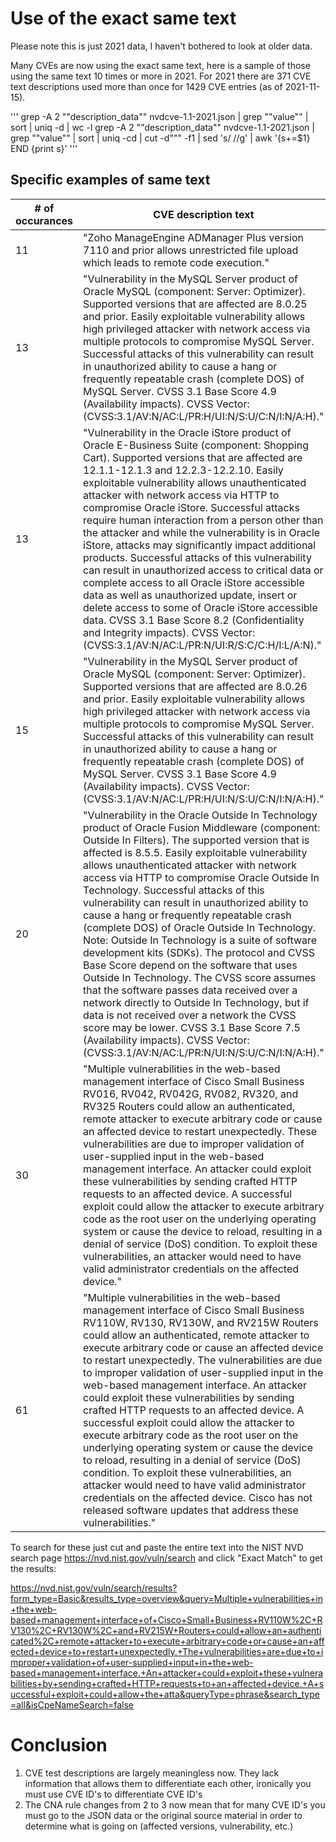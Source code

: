 # Use of the exact same text

Please note this is just 2021 data, I haven't bothered to look at older data.

Many CVEs are now using the exact same text, here is a sample of those using the same text 10 times or more in 2021. For 2021 there are 371 CVE text descriptions used more than once for 1429 CVE entries (as of 2021-11-15).

'''
grep -A 2 "\"description_data\"" nvdcve-1.1-2021.json  | grep "\"value\""  | sort  | uniq -d | wc -l
grep -A 2 "\"description_data\"" nvdcve-1.1-2021.json  | grep "\"value\""  | sort  | uniq -cd  | cut -d"\"" -f1 | sed 's/ //g' | awk '{s+=$1} END {print s}'
'''

## Specific examples of same text

|# of occurances  | CVE description text |
| ------------- | ------------- |
|11|"Zoho ManageEngine ADManager Plus version 7110 and prior allows unrestricted file upload which leads to remote code execution."|
|13|"Vulnerability in the MySQL Server product of Oracle MySQL (component: Server: Optimizer). Supported versions that are affected are 8.0.25 and prior. Easily exploitable vulnerability allows high privileged attacker with network access via multiple protocols to compromise MySQL Server. Successful attacks of this vulnerability can result in unauthorized ability to cause a hang or frequently repeatable crash (complete DOS) of MySQL Server. CVSS 3.1 Base Score 4.9 (Availability impacts). CVSS Vector: (CVSS:3.1/AV:N/AC:L/PR:H/UI:N/S:U/C:N/I:N/A:H)."|
|13|"Vulnerability in the Oracle iStore product of Oracle E-Business Suite (component: Shopping Cart). Supported versions that are affected are 12.1.1-12.1.3 and 12.2.3-12.2.10. Easily exploitable vulnerability allows unauthenticated attacker with network access via HTTP to compromise Oracle iStore. Successful attacks require human interaction from a person other than the attacker and while the vulnerability is in Oracle iStore, attacks may significantly impact additional products. Successful attacks of this vulnerability can result in unauthorized access to critical data or complete access to all Oracle iStore accessible data as well as unauthorized update, insert or delete access to some of Oracle iStore accessible data. CVSS 3.1 Base Score 8.2 (Confidentiality and Integrity impacts). CVSS Vector: (CVSS:3.1/AV:N/AC:L/PR:N/UI:R/S:C/C:H/I:L/A:N)."|
|15|"Vulnerability in the MySQL Server product of Oracle MySQL (component: Server: Optimizer). Supported versions that are affected are 8.0.26 and prior. Easily exploitable vulnerability allows high privileged attacker with network access via multiple protocols to compromise MySQL Server. Successful attacks of this vulnerability can result in unauthorized ability to cause a hang or frequently repeatable crash (complete DOS) of MySQL Server. CVSS 3.1 Base Score 4.9 (Availability impacts). CVSS Vector: (CVSS:3.1/AV:N/AC:L/PR:H/UI:N/S:U/C:N/I:N/A:H)."|
|20|"Vulnerability in the Oracle Outside In Technology product of Oracle Fusion Middleware (component: Outside In Filters). The supported version that is affected is 8.5.5. Easily exploitable vulnerability allows unauthenticated attacker with network access via HTTP to compromise Oracle Outside In Technology. Successful attacks of this vulnerability can result in unauthorized ability to cause a hang or frequently repeatable crash (complete DOS) of Oracle Outside In Technology. Note: Outside In Technology is a suite of software development kits (SDKs). The protocol and CVSS Base Score depend on the software that uses Outside In Technology. The CVSS score assumes that the software passes data received over a network directly to Outside In Technology, but if data is not received over a network the CVSS score may be lower. CVSS 3.1 Base Score 7.5 (Availability impacts). CVSS Vector: (CVSS:3.1/AV:N/AC:L/PR:N/UI:N/S:U/C:N/I:N/A:H)."|
|30|"Multiple vulnerabilities in the web-based management interface of Cisco Small Business RV016, RV042, RV042G, RV082, RV320, and RV325 Routers could allow an authenticated, remote attacker to execute arbitrary code or cause an affected device to restart unexpectedly. These vulnerabilities are due to improper validation of user-supplied input in the web-based management interface. An attacker could exploit these vulnerabilities by sending crafted HTTP requests to an affected device. A successful exploit could allow the attacker to execute arbitrary code as the root user on the underlying operating system or cause the device to reload, resulting in a denial of service (DoS) condition. To exploit these vulnerabilities, an attacker would need to have valid administrator credentials on the affected device."|
|61|"Multiple vulnerabilities in the web-based management interface of Cisco Small Business RV110W, RV130, RV130W, and RV215W Routers could allow an authenticated, remote attacker to execute arbitrary code or cause an affected device to restart unexpectedly. The vulnerabilities are due to improper validation of user-supplied input in the web-based management interface. An attacker could exploit these vulnerabilities by sending crafted HTTP requests to an affected device. A successful exploit could allow the attacker to execute arbitrary code as the root user on the underlying operating system or cause the device to reload, resulting in a denial of service (DoS) condition. To exploit these vulnerabilities, an attacker would need to have valid administrator credentials on the affected device. Cisco has not released software updates that address these vulnerabilities."|

To search for these just cut and paste the entire text into the NIST NVD search page https://nvd.nist.gov/vuln/search and click "Exact Match" to get the results: 

https://nvd.nist.gov/vuln/search/results?form_type=Basic&results_type=overview&query=Multiple+vulnerabilities+in+the+web-based+management+interface+of+Cisco+Small+Business+RV110W%2C+RV130%2C+RV130W%2C+and+RV215W+Routers+could+allow+an+authenticated%2C+remote+attacker+to+execute+arbitrary+code+or+cause+an+affected+device+to+restart+unexpectedly.+The+vulnerabilities+are+due+to+improper+validation+of+user-supplied+input+in+the+web-based+management+interface.+An+attacker+could+exploit+these+vulnerabilities+by+sending+crafted+HTTP+requests+to+an+affected+device.+A+successful+exploit+could+allow+the+atta&queryType=phrase&search_type=all&isCpeNameSearch=false

# Conclusion

1. CVE test descriptions are largely meaningless now. They lack information that allows them to differentiate each other, ironically you must use CVE ID's to differentiate CVE ID's
2. The CNA rule changes from 2 to 3 now mean that for many CVE ID's you must go to the JSON data or the original source material in order to determine what is going on (affected versions, vulnerability, etc.)
